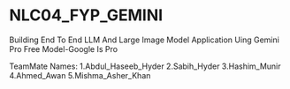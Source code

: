 # NLC04_FYP_GEMINI
Building End To End LLM And Large Image Model Application Uing Gemini Pro Free Model-Google Is Pro












TeamMate Names:
1.Abdul_Haseeb_Hyder
2.Sabih_Hyder
3.Hashim_Munir
4.Ahmed_Awan
5.Mishma_Asher_Khan


























